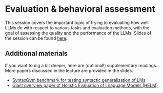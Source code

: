 # Evaluation & behavioral assessment

This session covers the important topic of trying to evaluating how well LLMs do with respect to various tasks and evaluation methods, with the goal of assessing the quality and the performance of the LLMs. Slides of the session can be found [here](https://github.com/CogSciPrag/Understanding-LLMs-course/tree/main/understanding-llms/lectures/slides/08-behavioral-assessment.pdf).

## Additional materials

If you want to dig a bit deeper, here are (optional!) supplementary readings. More papers discussed in the lecture are provided in the slides.

* [SyntaxGym benchmark for testing syntactic generalization of LMs](https://syntaxgym.org/)
* [Giant overview paper of Holistic Evaluation of Lnaguage Models (HELM)](https://arxiv.org/pdf/2211.09110)